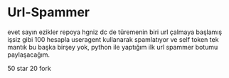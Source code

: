 # Url-Spammer

evet sayın ezikler repoya hgniz dc de türemenin biri url çalmaya başlamış işsiz gibi 100 hesapla useragent kullanarak spamlatıyor ve self token tek mantık bu başka birşey yok, python ile yaptığım ilk url spammer botumu paylaşacağım.

50 star
20 fork
